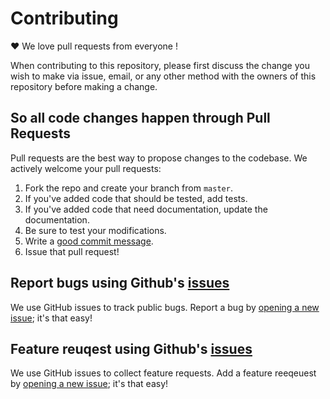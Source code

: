 # Contributing


♥ We love pull requests from everyone !


When contributing to this repository, please first discuss the change you wish
to make via issue, email, or any other method with the owners of this repository
before making a change. 


## So all code changes happen through Pull Requests

Pull requests are the best way to propose changes to the codebase. We actively
welcome your pull requests:

1. Fork the repo and create your branch from `master`.
2. If you've added code that should be tested, add tests.
3. If you've added code that need documentation, update the documentation.
4. Be sure to test your modifications.
5. Write a [good commit message](http://tbaggery.com/2008/04/19/a-note-about-git-commit-messages.html).
6. Issue that pull request!


## Report bugs using Github's [issues](https://github.com/ponsfrilus/EPFL_People_UserScript/issues)

We use GitHub issues to track public bugs. Report a bug by [opening a new
issue](https://github.com/ponsfrilus/EPFL_People_UserScript/issues/new); it's
that easy!

## Feature reuqest using Github's [issues](https://github.com/ponsfrilus/EPFL_People_UserScript/issues)

We use GitHub issues to collect feature requests.
Add a feature reeqeuest by [opening a new
issue](https://github.com/ponsfrilus/EPFL_People_UserScript/issues/new); it's
that easy!